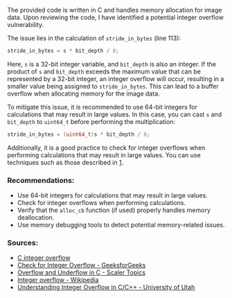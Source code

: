 The provided code is written in C and handles memory allocation for image data. Upon reviewing the code, I have identified a potential integer overflow vulnerability.

The issue lies in the calculation of `stride_in_bytes` (line 113):

```c
stride_in_bytes = s * bit_depth / 8;
```

Here, `s` is a 32-bit integer variable, and `bit_depth` is also an integer. If the product of `s` and `bit_depth` exceeds the maximum value that can be represented by a 32-bit integer, an integer overflow will occur, resulting in a smaller value being assigned to `stride_in_bytes`. This can lead to a buffer overflow when allocating memory for the image data.

To mitigate this issue, it is recommended to use 64-bit integers for calculations that may result in large values. In this case, you can cast `s` and `bit_depth` to `uint64_t` before performing the multiplication:

```c
stride_in_bytes = (uint64_t)s * bit_depth / 8;
```

Additionally, it is a good practice to check for integer overflows when performing calculations that may result in large values. You can use techniques such as those described in [1](https://www.geeksforgeeks.org/check-for-integer-overflow/).

### Recommendations:
- Use 64-bit integers for calculations that may result in large values.
- Check for integer overflows when performing calculations.
- Verify that the `alloc_cb` function (if used) properly handles memory deallocation.
- Use memory debugging tools to detect potential memory-related issues.

### Sources:
- [C integer overflow](https://www.geeksforgeeks.org/check-for-integer-overflow/)
- [Check for Integer Overflow - GeeksforGeeks](https://www.geeksforgeeks.org/check-for-integer-overflow/)
- [Overflow and Underflow in C - Scaler Topics](https://www.scaler.com/topics/overflow-and-underflow-in-c/)
- [Integer overflow - Wikipedia](https://en.wikipedia.org/wiki/Integer_overflow)
- [Understanding Integer Overflow in C/C++ - University of Utah](https://www.cs.utah.edu/~regehr/papers/overflow2011/)